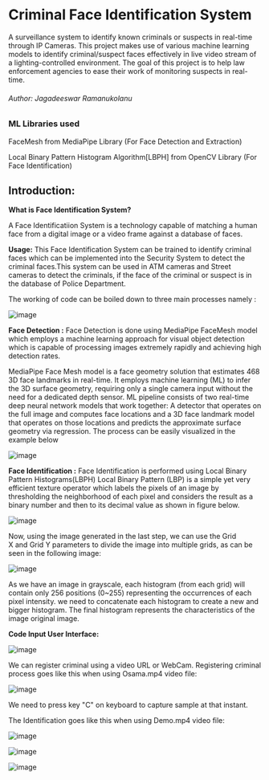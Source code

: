 # Criminal Face Identification System
  A surveillance system to identify known criminals or suspects in real-time through IP Cameras.
  This project makes use of various machine learning models to identify criminal/suspect faces 
  effectively in live video stream of a lighting-controlled environment. The goal of this project
  is to help law enforcement agencies to ease their work of monitoring suspects in real-time.

######       Author: Jagadeeswar Ramanukolanu 
  
### ML Libraries used
   FaceMesh from MediaPipe Library (For Face Detection and Extraction)
   
   Local Binary Pattern Histogram Algorithm[LBPH] from OpenCV Library (For Face Identification)

## Introduction:
**What is Face Identification System?**

A Face Identificatiion System is a technology capable of matching a human face from a digital
image or a video frame against a database of faces.

**Usage:**
This Face Identification System can be trained to identify criminal faces which can be
implemented into the Security System to detect the criminal faces.This system can be used in
ATM cameras and Street cameras to detect the criminals, if the face of the criminal or suspect
is in the database of Police Department.

The working of code can be boiled down to three main processes namely :

![image](https://user-images.githubusercontent.com/73170547/129153423-2988003f-98f5-413a-bebf-888d9f879d74.png)



**Face Detection :** 
Face Detection is done using MediaPipe FaceMesh model which employs a machine learning approach
for visual object detection which is capable of processing images extremely rapidly and 
achieving high detection rates.

 MediaPipe Face Mesh model is a face geometry solution that estimates 468 3D face landmarks in
 real-time.  It employs machine learning (ML) to infer the 3D surface geometry, requiring only
 a single camera input without the need for a dedicated depth sensor. ML pipeline consists of 
 two real-time deep neural network models that work together: A detector that operates on the
 full image and computes face locations and a 3D face landmark model that operates on those 
 locations and predicts the approximate surface geometry via regression. The process can be
 easily visualized in the example below
 
 
 ![image](https://user-images.githubusercontent.com/73170547/129151914-4ab0915f-3719-4b16-801e-1189027b5861.png)
 


**Face Identification :**
Face Identification is performed using Local Binary Pattern Histograms(LBPH)
Local Binary Pattern (LBP) is a simple yet very efficient texture operator which labels the 
pixels of an image by thresholding the neighborhood of each pixel and considers the result 
as a binary number and then to its decimal value as shown in figure below.

 ![image](https://user-images.githubusercontent.com/73170547/129152038-0fc88647-834f-4f4b-a2ff-320274689160.png)
 
 
Now, using the image generated in the last step, we can use the Grid X and Grid Y parameters
to divide the image into multiple grids, as can be seen in the following image:


![image](https://user-images.githubusercontent.com/73170547/129152080-e0d87293-c388-4c4c-8504-0c6bab523c1e.png)


As we have an image in grayscale, each histogram (from each grid) will contain only 256 positions
(0~255) representing the occurrences of each pixel intensity. we need to concatenate each histogram
to create a new and bigger histogram. The final histogram represents the characteristics of the 
image original image.



**Code Input User Interface:**


![image](https://user-images.githubusercontent.com/73170547/129152196-c59df14b-4ca1-4c68-be55-a7b9ebeec9f2.png)

We can register criminal using a video URL or WebCam.
Registering criminal process goes like this when using Osama.mp4 video file:


![image](https://user-images.githubusercontent.com/73170547/129152801-91ca0688-4b08-4d8d-b310-9cb7d6938ab4.png)


We need to press key "C" on keyboard to capture sample at that instant.


The Identification goes like this when using Demo.mp4 video file: 


![image](https://user-images.githubusercontent.com/73170547/129152609-599ff4ef-2dd0-4fc9-9b34-8fd4015a1794.png)


![image](https://user-images.githubusercontent.com/73170547/129153155-0f79a3e1-8983-4f56-8cac-cd233cd11550.png)


![image](https://user-images.githubusercontent.com/73170547/129153246-2fcb01df-650d-4455-a840-8e2483918726.png)





